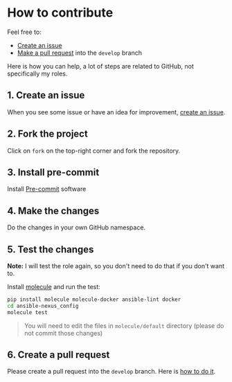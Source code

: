 # How to contribute

Feel free to:

- [Create an issue](https://help.github.com/articles/creating-an-issue/)
- [Make a pull request](https://services.github.com/on-demand/github-cli/open-pull-request-github) into the `develop` branch

Here is how you can help, a lot of steps are related to GitHub, not specifically my roles.

## 1. Create an issue

When you see some issue or have an idea for improvement, [create an issue](https://github.com/lablabs/ansible-nexus_config/issues).

## 2. Fork the project

Click on `fork` on the top-right corner and fork the repository.

## 3. Install pre-commit

Install [Pre-commit](https://pre-commit.com/#install) software

## 4. Make the changes

Do the changes in your own GitHub namespace.

## 5. Test the changes

**Note:** I will test the role again, so you don't need to do that if you don't want to.

Install [molecule](https://molecule.readthedocs.io/en/stable/) and run the test:

```bash
pip install molecule molecule-docker ansible-lint docker
cd ansible-nexus_config
molecule test
```

> You will need to edit the files in `molecule/default` directory (please do not commit those changes)

## 6. Create a pull request

Please create a pull request into the `develop` branch. Here is [how to do it](https://help.github.com/en/github/collaborating-with-issues-and-pull-requests/creating-a-pull-request-from-a-fork).
